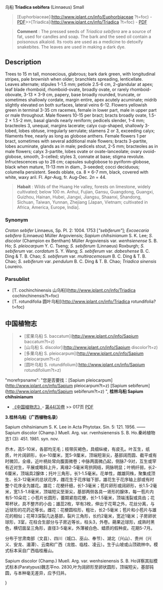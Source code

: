 乌桕 **Triadica sebifera** (Linnaeus) Small

> [Euphorbiaceae](http://www.iplant.cn/info/Euphorbiaceae ?t=foc) - [PDF](http://iplant.cn/foc/pdf/Euphorbiaceae.pdf)>>[Triadica](http://www.iplant.cn/info/Triadica ?t=foc) - [PDF](http://www.iplant.cn/foc/pdf/Triadica.pdf)

> **Comment** : 
> The pressed seeds of *Triadica sebifera* are a source of fat, used for candles and soap. The bark and the seed oil contain a poisonous alkaloid. Its roots are used as a medicine to detoxify snakebites. The leaves are used in making a dark dye.

## Description

Trees to 15 m tall, monoecious, glabrous; bark dark green, with longitudinal stripes, pale brownish when older; branchlets spreading, lenticellate. Leaves alternate; stipules 1-1.5 mm; petiole 2.5-6 cm, 2-glandular at apex; leaf blade rhomboid, rhomboid-ovate, broadly ovate, or rarely rhomboid-obovate, 3-13 × 3-9 cm, papery, base broadly rounded, truncate, or sometimes shallowly cordate, margin entire, apex acutely acuminate; midrib slightly elevated on both surfaces, lateral veins 6-12. Flowers yellowish green in terminal 3-35 cm racemes, female in lower part, male in upper part or male throughout. Male flowers 10-15 per bract; bracts broadly ovate, 1.5-2 × 1.5-2 mm, basal glands nearly reniform; pedicels slender, 1-4 mm; bracteoles 3, unequal, margins lacerate; calyx cup-shaped, shallowly 3-lobed, lobes obtuse, irregularly serrulate; stamens 2 or 3, exceeding calyx; filaments free, nearly as long as globose anthers. Female flowers 1 per bract, sometimes with several additional male flowers; bracts 3-partite, lobes acuminate, glands as in male; pedicels stout, 2-5 mm; bracteoles as in male flowers; calyx 3-partite, lobes ovate or ovate-lanceolate; ovary ovoid-globose, smooth, 3-celled; styles 3, connate at base; stigma revolute. Infructescences up to 28 cm; capsules subglobose to pyriform-globose, black when mature, 11-13 mm in diam., 3-seeded; cocci deciduous; columella persistent. Seeds oblate, ca. 8 × 6-7 mm, black, covered with white, waxy aril. Fl. Apr-Aug, fr. Aug-Dec. 2*n* = 44.

> **Habait** : 
> Wilds of the Huang He valley, forests on limestone, widely cultivated; below 100 m. Anhui, Fujian, Gansu, Guangdong, Guangxi, Guizhou, Hainan, Hubei, Jiangxi, Jiangsu, Shaanxi, Shandong, Sichuan, Taiwan, Yunnan, Zhejiang [Japan, Vietnam; cultivated in Africa, America, Europe, India].

### Synonym
*Croton sebifer* Linnaeus, Sp. Pl. 2: 1004. 1753 [*\"sebiferum\"*]; *Excoecaria sebifera* (Linnaeus) Müller Argoviensis; *Sapium chihsinianum* S. K. Lee; *S. discolor* (Champion ex Bentham) Müller Argoviensis var. *wenhsienense* S. B. Ho; *S. pleiocarpum* Y. C. Tseng; *S. sebiferum* (Linnaeus) Roxburgh; *S. sebiferum* var. *cordatum* S. Y. Wang; *S. sebiferum* var. *dabeshense* B. C. Ding & T. B. Chao; *S. sebiferum* var. *multiracemosum* B. C. Ding & T. B. Chao; *S. sebiferum* var. *pendulum* B. C. Ding & T. B. Chao; *Triadica sinensis* Loureiro.

### Parsublist

* [T.  cochinchinensis  山乌桕](http://www.iplant.cn/info/Triadica cochinchinensis?t=foc)
* [T.  rotundifolia  圆叶乌桕](http://www.iplant.cn/info/Triadica rotundifolia?t=foc)

## 中国植物志

> * [浆果乌桕  S.  baccatum](http://www.iplant.cn/info/Sapium baccatum?t=z)
> * [山乌桕  S.  discolor](http://www.iplant.cn/info/Sapium discolor?t=z)
> * [多果乌桕  S.  pleiocarpum](http://www.iplant.cn/info/Sapium pleiocarpum?t=z)
> * [圆叶乌桕  S.  rotundifolium](http://www.iplant.cn/info/Sapium rotundifolium?t=z)

  "morefrpsname": "您是否要找：<span class='spantxt'>[Sapium pleiocarpum](http://www.iplant.cn/info/Sapium pleiocarpum?t=z)
 [Sapium sebiferum](http://www.iplant.cn/info/Sapium sebiferum?t=z) ",
**桂林乌桕 Sapium chihsinianum**

* [《中国植物志》](http://www.iplant.cn/frps)- [第44(3)卷](http://www.iplant.cn/frps/vol/44(3)) >> 017页 [PDF](http://www.iplant.cn/frps/pdf/44(3)/017.PDF)

**3.桂林乌桕（广西植物名录）**

Sapium chihsinianum S. K. Lee in Acta Phytotax. Sin. 5: 121. 1956. ——Sapium discolor (Champ.) Muell. Arg. var. rvenhsienensis S. B. Ho.秦岭植物志1 (3): 451. 1981. syn. nov.

乔木，高5-10米，各部均无毛；枝带灰褐色，具细纵棱，有皮孔。叶互生，纸质，叶片阔卵形，长e-10厘米，宽5-9厘米，顶端短渐尖，基部阔而圆、截平或有时微凹，全缘，近叶柄处常向腹面微卷；中脉两面微凸起，侧脉7-9对，互生或罕有近对生，平展或略斜上升，离缘2-5毫米弯拱网结，网脉明显；叶柄纤弱，长2-6厘米，顶端具2腺体；托叶三角形，长1-1.5毫米。花单性，雌雄同株，聚集成顶生、长3-12毫米的总状花序，雌花生于花序轴下部，雄花生于花序轴上部或有时整个花序全为雄花。雄花：花梗纤细，长1-3毫米；苞片卵形或阔卵形，长1.5-2毫米，宽1.5-1.8毫米，顶端短尖至渐尖，基部两侧各具一肾形的腺体，每一苞片内有5-10朵花；小苞片长圆形，蕾期紧抱花梗，长1-1.5毫米，顶端浅裂或具齿；花萼杯状，具不整齐的小齿；雄蕊2枚，罕有3枚，伸出于花萼之外，花丝分离，与近球形的花药近等长。雌花：花梗圆柱形，粗壮，长2-5毫米；苞片和小苞片与雄花的相似；花萼3深裂几达基部，裂片三角形，长约2毫米，宽近1毫米；子房卵状球形，3室，花柱合生部分与子房近等长，柱头3，外卷。蒴果近球形，成熟时黑色，横切面呈三角形，直径3-5毫米，外薄被白色、蜡质的假种皮。花期5-7月。

分布于甘肃南部（文县）、四川（城口、巫山、奉节）、湖北（兴山）、贵州（兴义、安龙、湄潭）、云南和广西（龙胜、临桂、凌云）。生于山坡或山顶疏林中。模式标本采自广西临桂雁山。

Sapium discolor (Champ.) Muell. Arg. var. wenhsienensis S. B. Ho详察其拟模式标本(Paratypus)魏志平no. 2830,叶为阔卵形至卵状圆形，顶端短尖，基部钝圆，与本种毫无差异，应予归并。

}